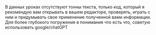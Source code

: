 В данных уроках отсутствуют тонны текста, только код, который я рекомендую вам открывать в вашем редакторе, проверять, играть с ним и придумывать свое применение полученной вами информации. Для более глубокого погружения в понимания что есть что, советую использовать google/chatGPT

